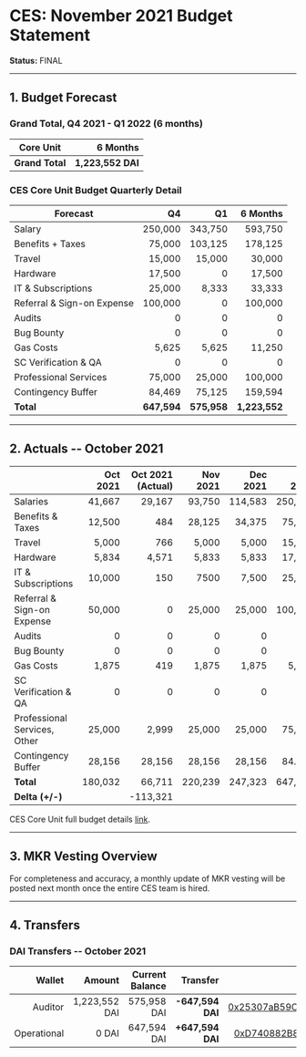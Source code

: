 # CES: November 2021 Budget Statement

**Status:** FINAL

---

## 1. Budget Forecast

### Grand Total, Q4 2021 - Q1 2022 (6 months)

| Core Unit           | 6 Months       |
|-----------------|---------------:|
| **Grand Total** |   **1,223,552 DAI** |

### CES Core Unit Budget Quarterly Detail

| **Forecast**               | Q4            | Q1            | 6 Months      |
| -------------------------- | ------------: | ------------: | ------------: |
| Salary                     |	     250,000 | 343,750       |       593,750 |
| Benefits + Taxes           |	      75,000 | 103,125       |       178,125 |
| Travel                     |	      15,000 | 15,000        |        30,000 |
| Hardware                   |	      17,500 | 0             |        17,500 |
| IT & Subscriptions         |	      25,000 | 8,333         |        33,333 |
| Referral & Sign-on Expense |	     100,000 | 0             |       100,000 |
| Audits                     |	           0 | 0             |             0 |
| Bug Bounty                 |	           0 | 0             |             0 |
| Gas Costs                  |	       5,625 | 5,625         |        11,250 |
| SC Verification & QA       |	           0 | 0             |             0 |
| Professional Services      |	      75,000 | 25,000        |       100,000 |
| Contingency Buffer         |	      84,469 | 75,125        |       159,594 |
| **Total**                  |   **647,594** | **575,958**   | **1,223,552** |

---

## 2. Actuals -- October 2021

|	| **Oct 2021**	| **Oct 2021 (Actual)**	| **Nov 2021** | **Dec 2021** | **Q4 2021** |
| --- | ---: | ---: | ---: | ---: | ---: |
|Salaries	|41,667	|29,167	|93,750| 114,583 | 250,000 |
|Benefits & Taxes|	12,500	|484	|28,125| 34,375 | 75,000 |
|Travel	|5,000	|766	|5,000 | 5,000 | 15,000 |
|Hardware	|5,834	|4,571	|5,833| 5,833 | 17,500 |
|IT & Subscriptions	|10,000	|150 | 7500| 7,500 | 25,000 |
|Referral & Sign-on Expense	|50,000	|0	|25,000| 25,000 | 100,000 |
|Audits	|0	|0	|0| 0 | 0 |
|Bug Bounty	|0	|0	|0| 0 | 0 |
|Gas Costs	|1,875	|419	|1,875| 1,875 | 5,625 |
|SC Verification & QA	|0	|0	|0| 0 | 0 |
|Professional Services, Other	|25,000	|2,999	|25,000| 25,000 | 75,000 |
|Contingency Buffer	|28,156	|28,156	|28,156| 28,156 | 84.469 |
|**Total**	|180,032	|66,711	|220,239| 247,323 | 647,594 |
|**Delta (+/-)** |		| -113,321|	|  |


CES Core Unit full budget details [link](https://docs.google.com/spreadsheets/d/1Aeszzw1PRSEJnzlwNxTw8f_n33gmn-x41ooDZiCd3YA/edit?usp=sharing).

---

## 3. MKR Vesting Overview

For completeness and accuracy, a monthly update of MKR vesting will be posted next month once the entire CES team is hired.

---

## 4. Transfers

### DAI Transfers -- October 2021

|             Wallet | Amount | Current Balance |         Transfer |                          Multi-sig Address |
|-------------------:|-----------------:|----------------:|-----------------:|-------------------------------------------:|
|     Auditor |      1,223,552 DAI |    575,958 DAI | **-647,594 DAI** | [0x25307aB59Cd5d8b4E2C01218262Ddf6a89Ff86da](https://gnosis-safe.io/app/#/safes/0x25307aB59Cd5d8b4E2C01218262Ddf6a89Ff86da) |
| Operational | 0 DAI | 647,594 DAI | **+647,594 DAI** | [0xD740882B8616B50d0B317fDFf17Ec3f4f853F44f](https://gnosis-safe.io/app/#/safes/0xD740882B8616B50d0B317fDFf17Ec3f4f853F44f) |
